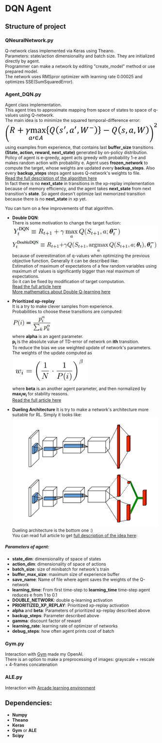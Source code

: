 # DQN Agent
## Structure of project
### QNeuralNetwork.py
Q-network class implemented via Keras using Theano.  
Parameters: state/action dimensionality and batch size. They are initialized directly by agent.  
Programmer can make a network by editing "create_model" method or use prepared model.  
The network uses RMSpror optimizer with learning rate 0.00025 and optimizes SSE(SumSquaredError). 
### Agent_DQN.py 
Agent class implementation.  
This agent tries to approximate mapping from space of states  to space of q-values  using Q-network.  
The main idea is to minimize the squared temporal-difference error:  
![TD-error](images/td-error.png)  
using examples from experience, that contains last **buffer_size** transitions **(State, action, reward, next_state)** generated by on-policy distribution.
Policy of agent is e-greedy, agent acts greedy with probability 1-e and makes random action with probability e.
Agent uses **frozen_network** to compute the target, whose weights are updated every **backup_steps**. Also every **backup_steps** steps agent saves Q-network's weights to file.  
[Read the full description of the algorithm here](https://www.cs.toronto.edu/~vmnih/docs/dqn.pdf)  
In fact there is no **next_state** in transitions in the xp-replay implementation because of memory efficiency, and the agent takes **next_state** from next transition's **state**. So agent doesn't optimize last memorized transition because there is no **next_state** in xp yet.

You can turn on a few improvements of that algorithm. 
- **Double DQN**:  
There is some motivation to change the target fuction:  
![New target function](images/double-dqn.png)  
because of overestimation of q-values when optimizing the previous objective function.
Generally it can be described like:  
Estimation of maximum of expectations of a few random variables using maximum of values is significantly bigger than real maximum of expectations.  
So it can be fixed by modification of target computation.  
[Read the full article here](http://arxiv.org/abs/1509.06461)  
[More mathematics about Double Q-learning here](https://papers.nips.cc/paper/3964-double-q-learning.pdf)

- **Prioritized xp-replay**  
It is a try to make clever samples from experience.  
Probabilities to choose these transitions are computed:  
![Probability computation](images/probs.png)  
where **alpha** is an agent parameter.  
**p<sub>i</sub>** is the absolute value of TD-error of network on **ith** transition.  
To reduce the bias we use weighted update of network's parameters. The weights of the update computed as  
![Weights computation](images/weights.png)  
where **beta** is an another agent parameter,
and then normalized by **max<sub>i</sub>w<sub>i</sub>** for stability reasons.  
[Read the full article here](http://arxiv.org/abs/1511.05952)  

- **Dueling Architecture**
It is try to make a network's architecture more suitable for RL. Simply it looks like:  
![Dueling Architecture](images/dueling.png)  
Dueling architecture is the bottom one :)  
You can read full article to get [full description of the idea here](https://arxiv.org/abs/1511.06581):  



##### Parameters of agent:
- **state_dim**: dimensionality of space of states
- **action_dim**: dimensionality of space of actions
- **batch_size**: size of minibatch for network's train  
- **buffer_max_size**: maximum size of experience buffer
- **save_name**: Name of file where agent saves the weights of the Q-network
- **learning_time**: From first time-step to **learning_time** time-step agent reduces e from 1 to 0.1
- **DOUBLE_NETWORK**: double q-learning activation
- **PRIORITIZED_XP_REPLAY**: Prioritized xp-replay activation
- **alpha** and **beta**: Parameters of prioritized xp-replay described above
- **backup_steps**: Parameter described above  
- **gamma**: discount factor of reward  
- **learning_rate**: learning rate of optimizer of networks
- **debug_steps**: how often agent prints cost of batch  

### Gym.py 
Interaction with [Gym](https://gym.openai.com/) made my OpenAI.  
There is an option to make a preprocessing of images: grayscale + rescale + 4-frames concatenation  
### ALE.py
Interaction with [Arcade learning environment](http://www.arcadelearningenvironment.org/)  
## Dependencies:
- **Numpy**
- **Theano**
- **Keras**
- **Gym** or **ALE** 
- **Scipy**
